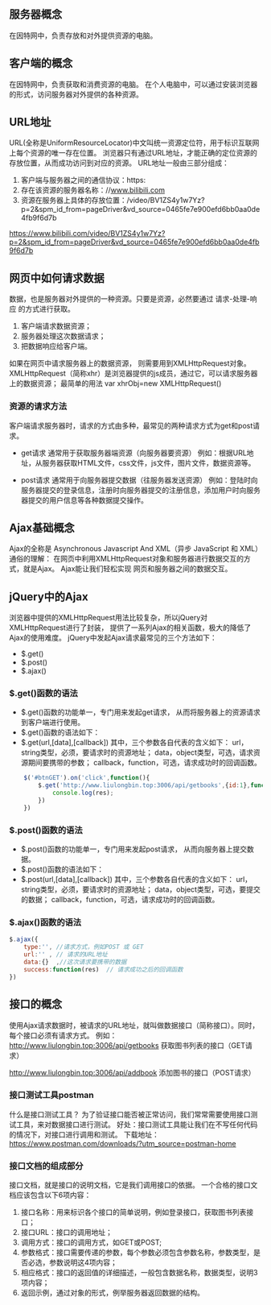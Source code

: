 ## 服务器概念
在因特网中，负责存放和对外提供资源的电脑。

## 客户端的概念
在因特网中，负责获取和消费资源的电脑。
在个人电脑中，可以通过安装浏览器的形式，访问服务器对外提供的各种资源。

## URL地址
URL(全称是UniformResourceLocator)中文叫统一资源定位符，用于标识互联网上每个资源的唯一存在位置。
浏览器只有通过URL地址，才能正确的定位资源的存放位置，从而成功访问到对应的资源。
URL地址一般由三部分组成：
1. 客户端与服务器之间的通信协议：https:
2. 存在该资源的服务器名称：//www.bilibili.com
3. 资源在服务器上具体的存放位置：/video/BV1ZS4y1w7Yz?p=2&spm_id_from=pageDriver&vd_source=0465fe7e900efd6bb0aa0de4fb9f6d7b

https://www.bilibili.com/video/BV1ZS4y1w7Yz?p=2&spm_id_from=pageDriver&vd_source=0465fe7e900efd6bb0aa0de4fb9f6d7b


## 网页中如何请求数据
数据，也是服务器对外提供的一种资源。只要是资源，必然要通过 请求-处理-响应 的方式进行获取。
1. 客户端请求数据资源；
2. 服务器处理这次数据请求；
3. 把数据响应给客户端。

如果在网页中请求服务器上的数据资源，
则需要用到XMLHttpRequest对象。
XMLHttpRequest（简称xhr）是浏览器提供的js成员，通过它，可以请求服务器上的数据资源；
最简单的用法 var xhrObj=new XMLHttpRequest()

### 资源的请求方法
客户端请求服务器时，请求的方式由多种，最常见的两种请求方式为get和post请求。
- get请求 通常用于获取服务器端资源（向服务器要资源）
例如：根据URL地址，从服务器获取HTML文件，css文件，js文件，图片文件，数据资源等。

- post请求 通常用于向服务器提交数据（往服务器发送资源）
例如：登陆时向服务器提交的登录信息，注册时向服务器提交的注册信息，添加用户时向服务器提交的用户信息等各种数据提交操作。

## Ajax基础概念
Ajax的全称是 Asynchronous Javascript And XML（异步 JavaScript 和 XML）
通俗的理解： 在网页中利用XMLHttpRequest对象和服务器进行数据交互的方式，就是Ajax。 
Ajax能让我们轻松实现 网页和服务器之间的数据交互。

## jQuery中的Ajax
浏览器中提供的XMLHttpRequest用法比较复杂，所以jQuery对XMLHttpRequest进行了封装，
提供了一系列Ajax的相关函数，极大的降低了Ajax的使用难度。
jQuery中发起Ajax请求最常见的三个方法如下：
- $.get()
- $.post()
- $.ajax()

### $.get()函数的语法
- $.get()函数的功能单一，专门用来发起get请求，
从而将服务器上的资源请求到客户端进行使用。
- $.get()函数的语法如下：
- $.get(url,[data],[callback])
其中，三个参数各自代表的含义如下：
url，string类型，必须，要请求时的资源地址；
data，object类型，可选，请求资源期间要携带的参数；
callback，function，可选，请求成功时的回调函数。

```js
    $('#btnGET').on('click',function(){
        $.get('http://www.liulongbin.top:3006/api/getbooks',{id:1},function(res){
            console.log(res);
        })
    })
```

### $.post()函数的语法
- $.post()函数的功能单一，专门用来发起post请求，
从而向服务器上提交数据。
- $.post()函数的语法如下：
- $.post(url,[data],[callback])
其中，三个参数各自代表的含义如下：
url，string类型，必须，要请求时的资源地址；
data，object类型，可选，要提交的数据；
callback，function，可选，请求成功时的回调函数。

### $.ajax()函数的语法
```js
$.ajax({
    type:'', //请求方式，例如POST 或 GET
    url:'' , // 请求的URL地址
    data:{}  ,//这次请求要携带的数据
    success:function(res)  // 请求成功之后的回调函数
})

```


## 接口的概念
使用Ajax请求数据时，被请求的URL地址，就叫做数据接口（简称接口）。同时，每个接口必须有请求方式。
例如：
http://www.liulongbin.top:3006/api/getbooks  获取图书列表的接口（GET请求）

http://www.liulongbin.top:3006/api/addbook   添加图书的接口（POST请求）


### 接口测试工具postman
什么是接口测试工具？
为了验证接口能否被正常访问，我们常常需要使用接口测试工具，来对数据接口进行测试。
好处：接口测试工具能让我们在不写任何代码的情况下，对接口进行调用和测试。
下载地址：
https://www.postman.com/downloads/?utm_source=postman-home

### 接口文档的组成部分
接口文档，就是接口的说明文档，它是我们调用接口的依据。
一个合格的接口文档应该包含以下6项内容：
1. 接口名称：用来标识各个接口的简单说明，例如登录接口，获取图书列表接口；
2. 接口URL：接口的调用地址；
3. 调用方式：接口的调用方式，如GET或POST;
4. 参数格式：接口需要传递的参数，每个参数必须包含参数名称，参数类型，是否必选，参数说明这4项内容；
5. 相应格式：接口的返回值的详细描述，一般包含数据名称，数据类型，说明3项内容；
6. 返回示例，通过对象的形式，例举服务器返回数据的结构。
